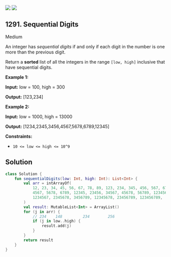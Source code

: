 [![](https://img.shields.io/github/stars/javadev/LeetCode-in-Kotlin?label=Stars&style=flat-square)](https://github.com/javadev/LeetCode-in-Kotlin)
[![](https://img.shields.io/github/forks/javadev/LeetCode-in-Kotlin?label=Fork%20me%20on%20GitHub%20&style=flat-square)](https://github.com/javadev/LeetCode-in-Kotlin/fork)

## 1291\. Sequential Digits

Medium

An integer has _sequential digits_ if and only if each digit in the number is one more than the previous digit.

Return a **sorted** list of all the integers in the range `[low, high]` inclusive that have sequential digits.

**Example 1:**

**Input:** low = 100, high = 300

**Output:** [123,234]

**Example 2:**

**Input:** low = 1000, high = 13000

**Output:** [1234,2345,3456,4567,5678,6789,12345]

**Constraints:**

*   `10 <= low <= high <= 10^9`

## Solution

```kotlin
class Solution {
    fun sequentialDigits(low: Int, high: Int): List<Int> {
        val arr = intArrayOf(
            12, 23, 34, 45, 56, 67, 78, 89, 123, 234, 345, 456, 567, 678, 789, 1234, 2345, 3456,
            4567, 5678, 6789, 12345, 23456, 34567, 45678, 56789, 123456, 234567, 345678, 456789,
            1234567, 2345678, 3456789, 12345678, 23456789, 123456789,
        )
        val result: MutableList<Int> = ArrayList()
        for (j in arr) {
            // 234    148         234        256
            if (j in low..high) {
                result.add(j)
            }
        }
        return result
    }
}
```